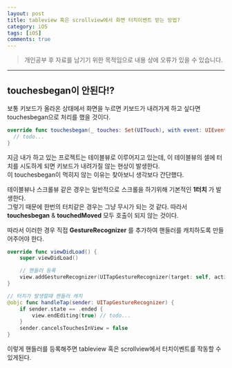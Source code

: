 ```yaml
---
layout: post
title: tableview 혹은 scrollview에서 화면 터치이벤트 받는 방법?
category: iOS
tags: [iOS]
comments: true
---
```


> 개인공부 후 자료를 남기기 위한 목적임으로 내용 상에 오류가 있을 수 있습니다.    

<hr>

## touchesbegan이 안된다!?

보통 키보드가 올라온 상태에서 화면을 누르면 키보드가 내려가게 하고 싶다면 touchesbegan으로 처리를 했을 것이다.

```swift
override func touchesbegan(_ touches: Set(UITouch), with event: UIEvent?) {
  // todo...
}
```

지금 내가 하고 있는 프로젝트는 테이블뷰로 이루어지고 있는데, 이 테이블뷰의 셀에 터치를 시도하게 되면 키보드가 내려가질 않는 현상이 발생한다. <br>
이 touchesbegan이 먹히지 않는 이유는 찾아보니 생각보다 간단했다.

테이블뷰나 스크롤뷰 같은 경우는 일반적으로 스크롤을 하기위해 기본적인 **1터치** 가 발생한다. <br>
그렇기 때문에 한번의 터치같은 경우는 그냥 무시가 되는 것 같다. 따라서 **touchesbegan** & **touchedMoved** 모두 호출이 되지 않는 것이다.

따라서 이러한 경우 직접 **GestureRecognizer** 를 추가하여 핸들러를 캐치하도록 만들어주어야 한다.

```swift
override func viewDidLoad() {
    super.viewDidLoad()

    // 핸들러 등록
    view.addGestureRecognizer(UITapGestureRecognizer(target: self, action: #selector(handleTap(sender:))))
}

// 터치가 발생할때 핸들러 캐치
@objc func handleTap(sender: UITapGestureRecognizer) {
    if sender.state == .ended {
        view.endEditing(true) // todo...
    }
    sender.cancelsTouchesInView = false
}
```

이렇게 핸들러를 등록해주면 tableview 혹은 scrollview에서 터치이벤트를 작동할 수 있게된다.
